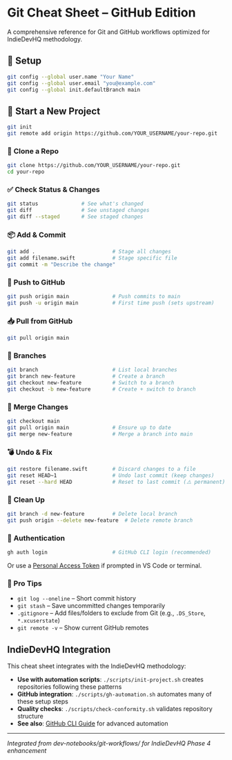 # Git Cheat Sheet – GitHub Edition

A comprehensive reference for Git and GitHub workflows optimized for IndieDevHQ methodology.

## 🔧 **Setup**

```bash
git config --global user.name "Your Name"
git config --global user.email "you@example.com"
git config --global init.defaultBranch main
```

## 📁 **Start a New Project**

```bash
git init
git remote add origin https://github.com/YOUR_USERNAME/your-repo.git
```

### 🚀 **Clone a Repo**

```bash
git clone https://github.com/YOUR_USERNAME/your-repo.git
cd your-repo
```

### ✅ **Check Status & Changes**

```bash
git status              # See what's changed
git diff                # See unstaged changes
git diff --staged       # See staged changes
```

### 📦 **Add & Commit**

```bash
git add .                         # Stage all changes
git add filename.swift            # Stage specific file
git commit -m "Describe the change"
```

### 🔄 **Push to GitHub**

```bash
git push origin main              # Push commits to main
git push -u origin main           # First time push (sets upstream)
```

### 📥 **Pull from GitHub**

```bash
git pull origin main
```

### 🌱 **Branches**

```bash
git branch                        # List local branches
git branch new-feature            # Create a branch
git checkout new-feature          # Switch to a branch
git checkout -b new-feature       # Create + switch to branch
```

### 🔁 **Merge Changes**

```bash
git checkout main
git pull origin main              # Ensure up to date
git merge new-feature             # Merge a branch into main
```

### 💣 **Undo & Fix**

```bash
git restore filename.swift        # Discard changes to a file
git reset HEAD~1                  # Undo last commit (keep changes)
git reset --hard HEAD             # Reset to last commit (⚠️ permanent)
```

### 🧼 **Clean Up**

```bash
git branch -d new-feature         # Delete local branch
git push origin --delete new-feature  # Delete remote branch
```

### 🔐 **Authentication**

```bash
gh auth login                     # GitHub CLI login (recommended)
```

Or use a [Personal Access Token](https://github.com/settings/tokens) if prompted in VS Code or terminal.

### 🧠 Pro Tips

- `git log --oneline` – Short commit history
- `git stash` – Save uncommitted changes temporarily
- `.gitignore` – Add files/folders to exclude from Git (e.g., `.DS_Store`, `*.xcuserstate`)
- `git remote -v` – Show current GitHub remotes

## IndieDevHQ Integration

This cheat sheet integrates with the IndieDevHQ methodology:

- **Use with automation scripts**: `./scripts/init-project.sh` creates repositories following these patterns
- **GitHub integration**: `./scripts/gh-automation.sh` automates many of these setup steps
- **Quality checks**: `./scripts/check-conformity.sh` validates repository structure
- **See also**: [GitHub CLI Guide](github_cli_guide_macos.md) for advanced automation

---

*Integrated from dev-notebooks/git-workflows/ for IndieDevHQ Phase 4 enhancement*